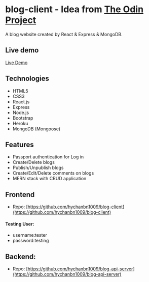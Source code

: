 # blog-client - Idea from [The Odin Project](https://www.theodinproject.com/paths/full-stack-javascript/courses/nodejs/lessons/blog-api)
A blog website created by React & Express & MongoDB. 

## Live demo
[Live Demo](https://hychanbn1009.github.io/blog-client/)

## Technologies
- HTML5
- CSS3
- React.js
- Express
- Node.js
- Bootstrap
- Heroku
- MongoDB (Mongoose)

## Features
- Passport authentication for Log in
- Create/Delete blogs
- Publish/Unpublish blogs
- Create/Edit/Delete comments on blogs
- MERN stack with CRUD application


## Frontend
* Repo: [https://github.com/hychanbn1009/blog-client](https://github.com/hychanbn1009/blog-client)
#### Testing User:
* username:tester
* password:testing

## Backend:
* Repo: [https://github.com/hychanbn1009/blog-api-server](https://github.com/hychanbn1009/blog-api-server)
